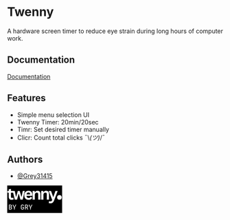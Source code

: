 
# Twenny

A hardware screen timer to reduce eye strain during long hours of computer work.




## Documentation

[Documentation](https://github.com/Grey31415/Twenny/blob/main/Docs)


## Features

- Simple menu selection UI
- Twenny Timer: 20min/20sec
- Timr: Set desired timer manually
- Clicr: Count total clicks ¯\\_(ツ)_/¯


## Authors

- [@Grey31415](https://github.com/Grey31415)



![Logo](https://github.com/Grey31415/Twenny/blob/main/Design/OLED%20Graphics/twenny%20menu%20png/1.png)

